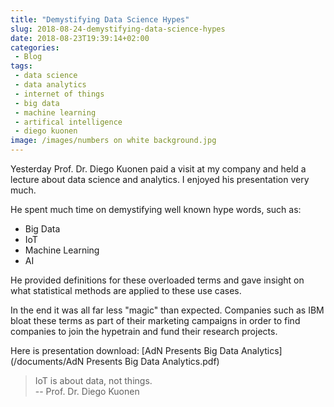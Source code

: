 ```yaml
---
title: "Demystifying Data Science Hypes"
slug: 2018-08-24-demystifying-data-science-hypes
date: 2018-08-23T19:39:14+02:00
categories:
 - Blog
tags:
 - data science
 - data analytics
 - internet of things
 - big data
 - machine learning
 - artifical intelligence
 - diego kuonen
image: /images/numbers on white background.jpg
---
```


Yesterday Prof. Dr. Diego Kuonen paid a visit at my company and held a lecture about data science and analytics. I enjoyed his presentation very much.

He spent much time on demystifying well known hype words, such as:

* Big Data
* IoT
* Machine Learning
* AI

He provided definitions for these overloaded terms and gave insight on what statistical methods are applied to these use cases.

In the end it was all far less "magic" than expected. Companies such as IBM bloat these terms as part of their marketing campaigns in order to find companies to join the hypetrain and fund their research projects.

Here is presentation download: [AdN Presents Big Data Analytics](/documents/AdN Presents Big Data Analytics.pdf)

> IoT is about data, not things.  
> -- Prof. Dr. Diego Kuonen